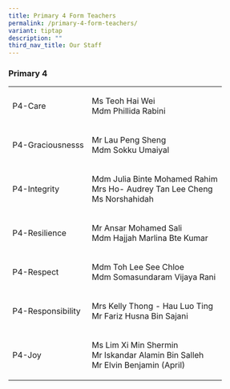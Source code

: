 ```yaml
---
title: Primary 4 Form Teachers
permalink: /primary-4-form-teachers/
variant: tiptap
description: ""
third_nav_title: Our Staff
---
```

<h3><strong>Primary 4</strong></h3>
<table style="minWidth: 50px">
<colgroup>
<col>
<col>
</colgroup>
<tbody>
<tr>
<td rowspan="1" colspan="1">
<p>P4-Care</p>
</td>
<td rowspan="1" colspan="1">
<p>Ms Teoh Hai Wei
<br>Mdm Phillida Rabini</p>
</td>
</tr>
<tr>
<td rowspan="1" colspan="1">
<p>P4-Graciousnesss</p>
</td>
<td rowspan="1" colspan="1">
<p>Mr Lau Peng Sheng
<br>Mdm Sokku Umaiyal</p>
</td>
</tr>
<tr>
<td rowspan="1" colspan="1">
<p>P4-Integrity</p>
</td>
<td rowspan="1" colspan="1">
<p>Mdm Julia Binte Mohamed Rahim
<br>Mrs Ho- Audrey Tan Lee Cheng
<br>Ms Norshahidah</p>
</td>
</tr>
<tr>
<td rowspan="1" colspan="1">
<p>P4-Resilience</p>
</td>
<td rowspan="1" colspan="1">
<p>Mr Ansar Mohamed Sali
<br>Mdm Hajjah Marlina Bte Kumar</p>
</td>
</tr>
<tr>
<td rowspan="1" colspan="1">
<p>P4-Respect</p>
</td>
<td rowspan="1" colspan="1">
<p>Mdm Toh Lee See Chloe
<br>Mdm Somasundaram Vijaya Rani</p>
</td>
</tr>
<tr>
<td rowspan="1" colspan="1">
<p>P4-Responsibility</p>
</td>
<td rowspan="1" colspan="1">
<p>Mrs Kelly Thong - Hau Luo Ting
<br>Mr Fariz Husna Bin Sajani</p>
</td>
</tr>
<tr>
<td rowspan="1" colspan="1">
<p>P4-Joy</p>
</td>
<td rowspan="1" colspan="1">
<p>Ms Lim Xi Min Shermin
<br>Mr Iskandar Alamin Bin Salleh
<br>Mr Elvin Benjamin (April)</p>
</td>
</tr>
</tbody>
</table>
<p></p>